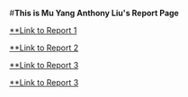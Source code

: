 #**This is Mu Yang Anthony Liu's Report Page**

[**Link to Report 1](https://ayditore.github.io/2022Spring_CSE15L_Week2/lab-report-1-week-2.html)

[**Link to Report 2](https://ayditore.github.io/markdown-parser/lab-report-2-week-4.html)

[**Link to Report 3](https://ayditore.github.io/2022Spring_CSE15L_Week6/lab-report-3-week-6.html)

[**Link to Report 3](https://ayditore.github.io/2022Spring_CSE15L_Week6/lab-report-4-week-8.html)
